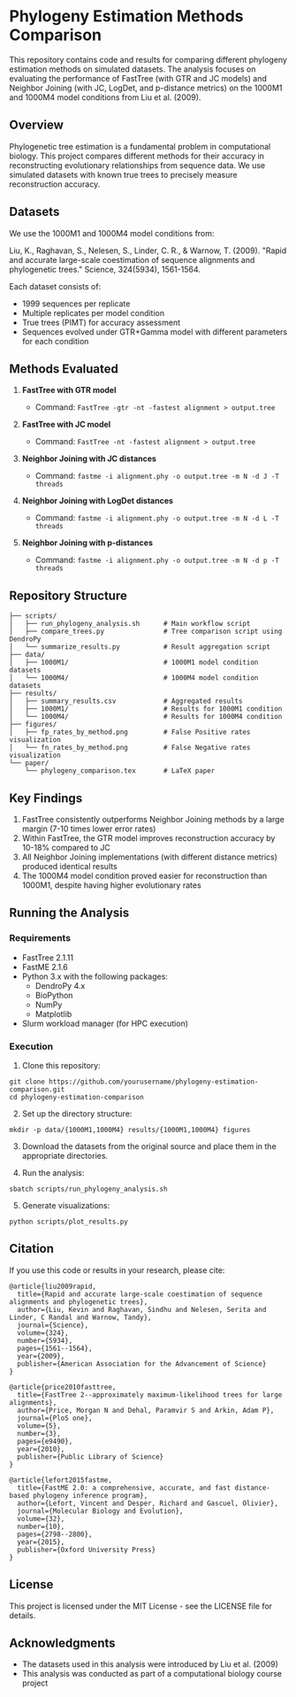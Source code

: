 # Phylogeny Estimation Methods Comparison

This repository contains code and results for comparing different phylogeny estimation methods on simulated datasets. The analysis focuses on evaluating the performance of FastTree (with GTR and JC models) and Neighbor Joining (with JC, LogDet, and p-distance metrics) on the 1000M1 and 1000M4 model conditions from Liu et al. (2009).

## Overview

Phylogenetic tree estimation is a fundamental problem in computational biology. This project compares different methods for their accuracy in reconstructing evolutionary relationships from sequence data. We use simulated datasets with known true trees to precisely measure reconstruction accuracy.

## Datasets

We use the 1000M1 and 1000M4 model conditions from:

Liu, K., Raghavan, S., Nelesen, S., Linder, C. R., & Warnow, T. (2009). "Rapid and accurate large-scale coestimation of sequence alignments and phylogenetic trees." Science, 324(5934), 1561-1564.

Each dataset consists of:
- 1999 sequences per replicate
- Multiple replicates per model condition
- True trees (PIMT) for accuracy assessment
- Sequences evolved under GTR+Gamma model with different parameters for each condition

## Methods Evaluated

1. **FastTree with GTR model**
   - Command: `FastTree -gtr -nt -fastest alignment > output.tree`

2. **FastTree with JC model**
   - Command: `FastTree -nt -fastest alignment > output.tree`

3. **Neighbor Joining with JC distances**
   - Command: `fastme -i alignment.phy -o output.tree -m N -d J -T threads`

4. **Neighbor Joining with LogDet distances**
   - Command: `fastme -i alignment.phy -o output.tree -m N -d L -T threads`

5. **Neighbor Joining with p-distances**
   - Command: `fastme -i alignment.phy -o output.tree -m N -d p -T threads`

## Repository Structure

```
├── scripts/
│   ├── run_phylogeny_analysis.sh      # Main workflow script
│   ├── compare_trees.py               # Tree comparison script using DendroPy
│   └── summarize_results.py           # Result aggregation script
├── data/
│   ├── 1000M1/                        # 1000M1 model condition datasets
│   └── 1000M4/                        # 1000M4 model condition datasets
├── results/
│   ├── summary_results.csv            # Aggregated results
│   ├── 1000M1/                        # Results for 1000M1 condition
│   └── 1000M4/                        # Results for 1000M4 condition
├── figures/
│   ├── fp_rates_by_method.png         # False Positive rates visualization
│   └── fn_rates_by_method.png         # False Negative rates visualization
└── paper/
    └── phylogeny_comparison.tex       # LaTeX paper
```

## Key Findings

1. FastTree consistently outperforms Neighbor Joining methods by a large margin (7-10 times lower error rates)
2. Within FastTree, the GTR model improves reconstruction accuracy by 10-18% compared to JC
3. All Neighbor Joining implementations (with different distance metrics) produced identical results
4. The 1000M4 model condition proved easier for reconstruction than 1000M1, despite having higher evolutionary rates

## Running the Analysis

### Requirements

- FastTree 2.1.11
- FastME 2.1.6
- Python 3.x with the following packages:
  - DendroPy 4.x
  - BioPython
  - NumPy
  - Matplotlib
- Slurm workload manager (for HPC execution)

### Execution

1. Clone this repository:
```
git clone https://github.com/yourusername/phylogeny-estimation-comparison.git
cd phylogeny-estimation-comparison
```

2. Set up the directory structure:
```
mkdir -p data/{1000M1,1000M4} results/{1000M1,1000M4} figures
```

3. Download the datasets from the original source and place them in the appropriate directories.

4. Run the analysis:
```
sbatch scripts/run_phylogeny_analysis.sh
```

5. Generate visualizations:
```
python scripts/plot_results.py
```

## Citation

If you use this code or results in your research, please cite:

```
@article{liu2009rapid,
  title={Rapid and accurate large-scale coestimation of sequence alignments and phylogenetic trees},
  author={Liu, Kevin and Raghavan, Sindhu and Nelesen, Serita and Linder, C Randal and Warnow, Tandy},
  journal={Science},
  volume={324},
  number={5934},
  pages={1561--1564},
  year={2009},
  publisher={American Association for the Advancement of Science}
}

@article{price2010fasttree,
  title={FastTree 2--approximately maximum-likelihood trees for large alignments},
  author={Price, Morgan N and Dehal, Paramvir S and Arkin, Adam P},
  journal={PloS one},
  volume={5},
  number={3},
  pages={e9490},
  year={2010},
  publisher={Public Library of Science}
}

@article{lefort2015fastme,
  title={FastME 2.0: a comprehensive, accurate, and fast distance-based phylogeny inference program},
  author={Lefort, Vincent and Desper, Richard and Gascuel, Olivier},
  journal={Molecular Biology and Evolution},
  volume={32},
  number={10},
  pages={2798--2800},
  year={2015},
  publisher={Oxford University Press}
}
```

## License

This project is licensed under the MIT License - see the LICENSE file for details.

## Acknowledgments

- The datasets used in this analysis were introduced by Liu et al. (2009)
- This analysis was conducted as part of a computational biology course project
